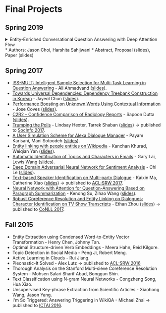 Final Projects
=====

## Spring 2019

<details>
<summary>Entity-Enriched Conversational Question Answering with Deep Attention Flow</summary>
<p>
Machine Reading Comprehension (MRC) models [16,15] aim to understand a given passage of text and predict the most likely answer given a query about the passage content. In fact, question-answering (QA) problems are one of the hardest natural language understanding (NLU) challenges because learning the relationship between a query and a passage depends on various factors ranging from distributional semantics, coreference resolution, natural language generation (NLG) and context modelling.  Recently, Stanford University released a new QA dataset named Conversational Question Answering (CoQA) [12], which extended the previously released SQuAD [10] in two directions:  1) QA in a turn-based conversational context; 2) free-form answers with human highlighted rationales to ensure naturalness in conversations. This is significant because CoQA initiated a new generation of intelligent QA agents apart from traditional factoid QA systems by introducing additional challenges that closely mimic the human reasoning process in conversational setting.  To address these new challenges, we propose a novel entity-enriched conversational QA with deep attention flow (EEC-QA) model that leverages transfer learning from named entity resolution (NER), hierarchical conversation-to-context attention with bi-directional attention flow (BiDAF) [13] for combining conversational history with context attention, and final RNN encoder-decoders to generate free-from answers from extracted passage span.
</p>
</details>
* Authors: Jason Choi, Harshita Sahijwani
* Abstract, Proposal (slides), Paper (slides)


## Spring 2017

* [ISS-MULT: Intelligent Sample Selection for Multi-Task Learning in Question Answering](https://drive.google.com/open?id=1afXSmSJCZegJnauJWKW8mHM39hBVOmVN) - Ali Ahmadvand ([slides](https://drive.google.com/open?id=1ltVVnJoylmMdShsjXFVt5SD5sgmJOZor)).
* [Towards Universal Dependencies: Dependency Treebank Construction in Korean](https://drive.google.com/open?id=1ybrsjYJAhbg78ckYmAy55tatXKjTIZUc) - Jayeol Chun ([slides](https://drive.google.com/open?id=1LWqu9UIMoKXExbvJ-Cdx4ePBmHW6EptL)).
* [Performance Boosting on Unknown Words Using Contextual Information](https://drive.google.com/open?id=1QdIK21sO3t-HB1fw7cdj-pzwDfnvGb7z) - Jose Coves ([slides](https://drive.google.com/open?id=1j3wdbJEyWP6bRNm2zHIinZMxHVK5DGC9)).
* [C2R2 - Confidence Comparison of Radiology Reports](https://drive.google.com/open?id=1W6mNPJEvc3KmCrSPn19UGhqQcR21tD63) - Sapoon Dutta ([slides](https://drive.google.com/open?id=1ieEpK_CIKPDXomvm3p8GZtvn1amF5Veg)).
* [Trumping the Polls](https://drive.google.com/open?id=1yPZPXmn14I4wzCA8hlcR19ZfuyV4YF8d) - Lindsay Hexter, Tarrek Shaban ([slides](https://drive.google.com/open?id=1EwKvgvCqEZlCk_nCV18gF5FvEFZvfU33)) &rarr; published to [SocInfo 2017](https://link.springer.com/chapter/10.1007/978-3-319-67217-5_13).
* [A User Simulation Scheme for Alexa Dialogue Manager](https://drive.google.com/open?id=1A4ID9OzaFq6w1Ww-wRAF7CMdyYCoT3KJ) - Payam Karisani, Mani Sotoodeh ([slides](https://drive.google.com/open?id=1SpiKArBzP9s260R86mqeI4WJDW7UuB5G)).
* [Entity linking with people entities on Wikipedia](https://drive.google.com/open?id=1SpiKArBzP9s260R86mqeI4WJDW7UuB5G) - Kanchan Khurad, Weiqian Yan ([slides](https://drive.google.com/open?id=1SpiKArBzP9s260R86mqeI4WJDW7UuB5G)).
* [Automatic Identification of Topics and Characters in Emails](https://drive.google.com/open?id=1SpiKArBzP9s260R86mqeI4WJDW7UuB5G) - Gary Lai, Lewis Wang ([slides](https://drive.google.com/open?id=10FIJeqyAQIcL0eh34zGKOkVc8KqMdNQM)).
* [Deep Domain Adversarial Neural Network for Sentiment Analysis](https://drive.google.com/open?id=1IACYFEBM0_J8mYRnAn_y7AQ8KNWZJ6nH) - Chi Le ([slides](https://drive.google.com/open?id=1VpXi7uUKxJHz-9BKgajKCnCtftOYhIPb)).
* [Text-based Speaker Identification on Multi-party Dialogue](https://drive.google.com/open?id=1D4hCFsnKtRCWSG_W5KKZlofG44otKlrD) - Kaixin Ma, Catherine Xiao ([slides](https://drive.google.com/open?id=1v6k5atfKpF3T9TrzQeaYsCRHYa6QZC8Q)) &rarr; published to [ACL:SRW 2017](http://aclweb.org/anthology/P17-3009).
* [Neural Network with Attention for Question-Answering Based on Paragraph Summarization](https://drive.google.com/open?id=1BVMqKBNX5EoYlpHFp1STgi9yHdf8ETY4) - Kenong Su, Zihao Wang ([slides](https://drive.google.com/open?id=13sMhnMuce22lVt91fiXykWn2J4qLHXLj)).
* [Robust Coreference Resolution and Entity Linking on Dialogues: Character Identification on TV Show Transcripts](https://drive.google.com/open?id=1vKCj6rawjUQaJHbT3e5bh-ZUZmoKm5ab) - Ethan Zhou ([slides](https://drive.google.com/open?id=1gGPgGgb-WWlx4XNSVw7tBZjs0VV7nV0c)) &rarr; published to [CoNLL 2017](http://www.aclweb.org/anthology/K17-1023).

## Fall 2015

* Entity Extraction using Condensed Word-to-Entity Vector Transformation - Henry Chen, Johnny Tan.
* Optimal Structure-driven Verb Embeddings - Meera Hahn, Reid Kilgore.
* Topic Detection in Social Media - Peng Ji, Robert Meng.
* Active Learning in Clouds - Rui Jiang.
* Pleonastic-It Solved - Alex Lutz &rarr; published to [ACL:SRW 2016](http://aclweb.org/anthology/P16-3020)
* Thorough Analysis on the Stanford Multi-sieve Coreference Resolution System - Mohsen Salari Sharif Abad, Bonggun Shin.
* Text Classification using N-gram Neural Networks - Congzheng Song, Hua Xiao.
* Unsupervised Key-phrase Extraction from Scientific Articles - Xiaohong Wang, Jason Yang.
* I'm So Triggered: Answering Triggering in WikiQA - Michael Zhai &rarr; published to [ICTAI 2016](https://ieeexplore.ieee.org/document/7814688).
